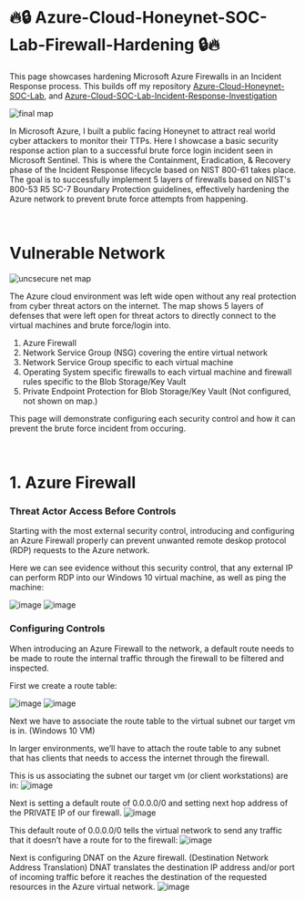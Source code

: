 # 🔥🔒 Azure-Cloud-Honeynet-SOC-Lab-Firewall-Hardening 🔒🔥

This page showcases hardening Microsoft Azure Firewalls in an Incident Response process. This builds off my repository [Azure-Cloud-Honeynet-SOC-Lab](https://github.com/gervguerrero/Azure-Cloud-SOC-Lab/tree/main), and [Azure-Cloud-SOC-Lab-Incident-Response-Investigation](https://github.com/gervguerrero/Azure-Cloud-Honeynet-SOC-Lab-Incident-Response-Investigation/edit/main/README.md)

![final map](https://github.com/gervguerrero/Azure-Cloud-SOC-Lab-Incident-Response/assets/140366635/c1ef655b-4ebf-4b86-b7d7-3060246645a6)


In Microsoft Azure, I built a public facing Honeynet to attract real world cyber attackers to monitor their TTPs. Here I showcase a basic security response action plan to a successful brute force login incident seen in Microsoft Sentinel. This is where the Containment, Eradication, & Recovery phase of the Incident Response lifecycle based on NIST 800-61 takes place. The goal is to successfully implement 5 layers of firewalls based on NIST's 800-53 R5 SC-7 Boundary Protection guidelines, effectively hardening the Azure network to prevent brute force attempts from happening. 

 <br/> 

 # Vulnerable Network 
![uncsecure net map](https://github.com/gervguerrero/Azure-Cloud-SOC-Lab-Incident-Response/assets/140366635/97549972-f13c-445c-9719-38f30ecf44ae)

The Azure cloud environment was left wide open without any real protection from cyber threat actors on the internet. The map shows  5 layers of defenses that were left open for threat actors to directly connect to the virtual machines and brute force/login into.

1. Azure Firewall
2. Network Service Group (NSG) covering the entire virtual network
3. Network Service Group specific to each virtual machine
4. Operating System specific firewalls to each virtual machine and firewall rules specific to the Blob Storage/Key Vault
5. Private Endpoint Protection for Blob Storage/Key Vault (Not configured, not shown on map.)

This page will demonstrate configuring each security control and how it can prevent the brute force incident from occuring. 

 <br/> 

# 1. Azure Firewall 
### Threat Actor Access Before Controls
Starting with the most external security control, introducing and configuring an Azure Firewall properly can prevent unwanted remote deskop protocol (RDP) requests to the Azure network.

Here we can see evidence without this security control, that any external IP can perform RDP into our Windows 10 virtual machine, as well as ping the machine:

![image](https://github.com/gervguerrero/Azure-Cloud-Honeynet-SOC-Lab-Firewall-Hardening/assets/140366635/a69ca949-e7d4-4d8b-918b-99d6c8884b64)
![image](https://github.com/gervguerrero/Azure-Cloud-Honeynet-SOC-Lab-Firewall-Hardening/assets/140366635/2f948b45-26d5-448c-a78d-08c0e92d532c)

### Configuring Controls

When introducing an Azure Firewall to the network, a default route needs to be made to route the internal traffic through the firewall to be filtered and inspected. 

First we create a route table:

![image](https://github.com/gervguerrero/Azure-Cloud-Honeynet-SOC-Lab-Firewall-Hardening/assets/140366635/095374c0-000f-45ba-af04-715d2edfdfb2)
![image](https://github.com/gervguerrero/Azure-Cloud-Honeynet-SOC-Lab-Firewall-Hardening/assets/140366635/df7b958b-fffd-49ea-b5e3-f9ee019724ce)


Next we have to associate the route table to the virtual subnet our target vm is in. (Windows 10 VM)

In larger environments, we’ll have to attach the route table to any subnet that has clients that needs to access the internet through the firewall. 

This is us associating the subnet our target vm (or client workstations) are in:
![image](https://github.com/gervguerrero/Azure-Cloud-Honeynet-SOC-Lab-Firewall-Hardening/assets/140366635/54b254c8-9b5c-47c9-85a7-36d975b97ba1)

Next is setting a default route of 0.0.0.0/0 and setting next hop address of the PRIVATE IP of our firewall.
![image](https://github.com/gervguerrero/Azure-Cloud-Honeynet-SOC-Lab-Firewall-Hardening/assets/140366635/fb54d557-6b70-42d3-8746-71cfbb2ee22b)

This default route of 0.0.0.0/0 tells the virtual network to send any traffic that it doesn’t have a route for to the firewall:
![image](https://github.com/gervguerrero/Azure-Cloud-Honeynet-SOC-Lab-Firewall-Hardening/assets/140366635/fe99795a-33d3-43f2-8b8d-a8e573d95579)

Next is configuring DNAT on the Azure firewall. (Destination Network Address Translation) DNAT translates the destination IP address and/or port of incoming traffic before it reaches the destination of the requested resources in the Azure virtual network. 
![image](https://github.com/gervguerrero/Azure-Cloud-Honeynet-SOC-Lab-Firewall-Hardening/assets/140366635/44074ea1-6d3a-4c31-b967-2ab46a6939a0)







